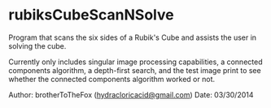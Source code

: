 rubiksCubeScanNSolve
====================

Program that scans the six sides of a Rubik's Cube and assists the user in solving the cube.

Currently only includes singular image processing capabilities, a connected components algorithm, a depth-first search,
and the test image print to see whether the connected components algorithm worked or not.

Author: brotherToTheFox (hydracloricacid@gmail.com)
Date: 03/30/2014
